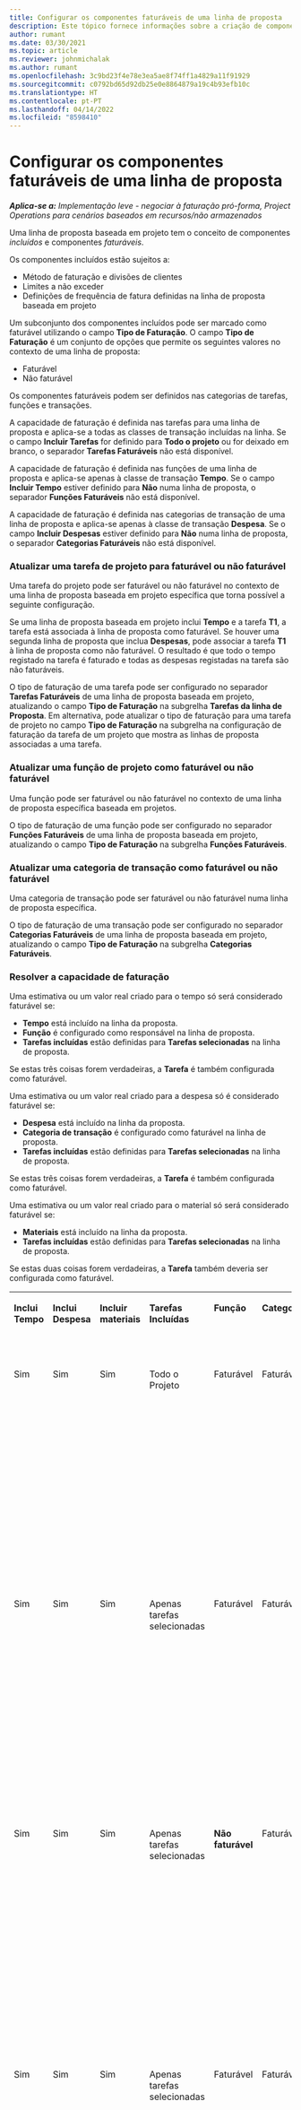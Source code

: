 ```yaml
---
title: Configurar os componentes faturáveis de uma linha de proposta
description: Este tópico fornece informações sobre a criação de componentes faturáveis e não faturáveis numa linha de proposta baseada em projetos.
author: rumant
ms.date: 03/30/2021
ms.topic: article
ms.reviewer: johnmichalak
ms.author: rumant
ms.openlocfilehash: 3c9bd23f4e78e3ea5ae8f74ff1a4829a11f91929
ms.sourcegitcommit: c0792bd65d92db25e0e8864879a19c4b93efb10c
ms.translationtype: HT
ms.contentlocale: pt-PT
ms.lasthandoff: 04/14/2022
ms.locfileid: "8598410"
---
```

# <a name="configure-the-chargeable-components-of-a-quote-line"></a>Configurar os componentes faturáveis de uma linha de proposta 

_**Aplica-se a:** Implementação leve - negociar à faturação pró-forma, Project Operations para cenários baseados em recursos/não armazenados_

Uma linha de proposta baseada em projeto tem o conceito de componentes *incluídos* e componentes *faturáveis*.

Os componentes incluídos estão sujeitos a:

  - Método de faturação e divisões de clientes
  - Limites a não exceder 
  - Definições de frequência de fatura definidas na linha de proposta baseada em projeto

Um subconjunto dos componentes incluídos pode ser marcado como faturável utilizando o campo **Tipo de Faturação**. O campo **Tipo de Faturação** é um conjunto de opções que permite os seguintes valores no contexto de uma linha de proposta:

  - Faturável
  - Não faturável

Os componentes faturáveis podem ser definidos nas categorias de tarefas, funções e transações.

A capacidade de faturação é definida nas tarefas para uma linha de proposta e aplica-se a todas as classes de transação incluídas na linha. Se o campo **Incluir Tarefas** for definido para **Todo o projeto** ou for deixado em branco, o separador **Tarefas Faturáveis** não está disponível.

A capacidade de faturação é definida nas funções de uma linha de proposta e aplica-se apenas à classe de transação **Tempo**. Se o campo **Incluir Tempo** estiver definido para **Não** numa linha de proposta, o separador **Funções Faturáveis** não está disponível.

A capacidade de faturação é definida nas categorias de transação de uma linha de proposta e aplica-se apenas à classe de transação **Despesa**. Se o campo **Incluir Despesas** estiver definido para **Não** numa linha de proposta, o separador **Categorias Faturáveis** não está disponível.

### <a name="update-a-project-task-to-be-chargeable-or-non-chargeable"></a>Atualizar uma tarefa de projeto para faturável ou não faturável

Uma tarefa do projeto pode ser faturável ou não faturável no contexto de uma linha de proposta baseada em projeto específica que torna possível a seguinte configuração.

Se uma linha de proposta baseada em projeto inclui **Tempo** e a tarefa **T1**, a tarefa está associada à linha de proposta como faturável. Se houver uma segunda linha de proposta que inclua **Despesas**, pode associar a tarefa **T1** à linha de proposta como não faturável. O resultado é que todo o tempo registado na tarefa é faturado e todas as despesas registadas na tarefa são não faturáveis.

O tipo de faturação de uma tarefa pode ser configurado no separador **Tarefas Faturáveis** de uma linha de proposta baseada em projeto, atualizando o campo **Tipo de Faturação** na subgrelha **Tarefas da linha de Proposta**. Em alternativa, pode atualizar o tipo de faturação para uma tarefa de projeto no campo **Tipo de Faturação** na subgrelha na configuração de faturação da tarefa de um projeto que mostra as linhas de proposta associadas a uma tarefa.

### <a name="update-a-role-to-be-chargeable-or-non-chargeable"></a>Atualizar uma função de projeto como faturável ou não faturável

Uma função pode ser faturável ou não faturável no contexto de uma linha de proposta específica baseada em projetos.

O tipo de faturação de uma função pode ser configurado no separador **Funções Faturáveis** de uma linha de proposta baseada em projeto, atualizando o campo **Tipo de Faturação** na subgrelha **Funções Faturáveis**.

### <a name="update-a-transaction-category-to-be-chargeable-or-non-chargeable"></a>Atualizar uma categoria de transação como faturável ou não faturável

Uma categoria de transação pode ser faturável ou não faturável numa linha de proposta específica.

O tipo de faturação de uma transação pode ser configurado no separador **Categorias Faturáveis** de uma linha de proposta baseada em projeto, atualizando o campo **Tipo de Faturação** na subgrelha **Categorias Faturáveis**.

### <a name="resolve-chargeability"></a>Resolver a capacidade de faturação
Uma estimativa ou um valor real criado para o tempo só será considerado faturável se:

   - **Tempo** está incluído na linha da proposta.
   - **Função** é configurado como responsável na linha de proposta.
   - **Tarefas incluídas** estão definidas para **Tarefas selecionadas** na linha de proposta. 

Se estas três coisas forem verdadeiras, a **Tarefa** é também configurada como faturável. 

Uma estimativa ou um valor real criado para a despesa só é considerado faturável se: 

   - **Despesa** está incluído na linha da proposta.
   - **Categoria de transação** é configurado como faturável na linha de proposta.
   - **Tarefas incluídas** estão definidas para **Tarefas selecionadas** na linha de proposta.

Se estas três coisas forem verdadeiras, a **Tarefa** é também configurada como faturável. 

Uma estimativa ou um valor real criado para o material só será considerado faturável se:

   - **Materiais** está incluído na linha da proposta.
   - **Tarefas incluídas** estão definidas para **Tarefas selecionadas** na linha de proposta.

Se estas duas coisas forem verdadeiras, a **Tarefa** também deveria ser configurada como faturável. 


<table border="0" cellspacing="0" cellpadding="0">
    <tbody>
        <tr>
            <td width="70" valign="top">
                <p>
                    <strong>Inclui Tempo</strong>
                </p>
            </td>
            <td width="78" valign="top">
                <p>
                    <strong>Inclui Despesa</strong>
                    <strong></strong>
                </p>
            </td>
            <td width="63" valign="top">
                <p>
                    <strong>Incluir materiais</strong>
                    <strong></strong>
                </p>
            </td>
            <td width="75" valign="top">
                <p>
                    <strong>Tarefas Incluídas</strong>
                    <strong></strong>
                </p>
            </td>
            <td width="65" valign="top">
                <p>
                    <strong>Função</strong>
                    <strong></strong>
                </p>
            </td>
            <td width="70" valign="top">
                <p>
                    <strong>Categoria</strong>
                    <strong></strong>
                </p>
            </td>
            <td width="65" valign="top">
                <p>
                    <strong>Tarefa</strong>
                    <strong></strong>
                </p>
            </td>
            <td width="350" valign="top">
                <p>
                    <strong>Impacto da possível faturação</strong>
                </p>
            </td>
        </tr>
        <tr>
            <td width="70" valign="top">
                <p>
Sim </p>
            </td>
            <td width="78" valign="top">
                <p>
Sim </p>
            </td>
            <td width="63" valign="top">
                <p>
Sim </p>
            </td>
            <td width="75" valign="top">
                <p>
Todo o Projeto </p>
            </td>
            <td width="65" valign="top">
                <p>
Faturável </p>
            </td>
            <td width="70" valign="top">
                <p>
Faturável </p>
            </td>
            <td width="65" valign="top">
                <p>
Não pode ser definido </p>
            </td>
            <td width="350" valign="top">
                <p>
Faturação num valor real de tempo: Faturável </p>
                <p>
Tipo de faturação em valor real de despesas: Faturável </p>
                <p>
Tipo de faturação em valor real de material: Faturável </p>
            </td>
        </tr>
        <tr>
            <td width="70" valign="top">
                <p>
Sim </p>
            </td>
            <td width="78" valign="top">
                <p>
Sim </p>
            </td>
            <td width="63" valign="top">
                <p>
Sim </p>
            </td>
            <td width="75" valign="top">
                <p>
Apenas tarefas selecionadas </p>
            </td>
            <td width="65" valign="top">
                <p>
Faturável </p>
            </td>
            <td width="70" valign="top">
                <p>
Faturável </p>
            </td>
            <td width="65" valign="top">
                <p>
Faturável </p>
            </td>
            <td width="350" valign="top">
                <p>
Faturação num valor real de tempo: Faturável </p>
                <p>
Tipo de faturação em valor real de despesas: Faturável </p>
                <p>
Tipo de faturação em valor real de material: Faturável </p>
            </td>
        </tr>
        <tr>
            <td width="70" valign="top">
                <p>
Sim </p>
            </td>
            <td width="78" valign="top">
                <p>
Sim </p>
            </td>
            <td width="63" valign="top">
                <p>
Sim </p>
            </td>
            <td width="75" valign="top">
                <p>
Apenas tarefas selecionadas </p>
            </td>
            <td width="65" valign="top">
                <p>
                    <strong>Não faturável</strong>
                </p>
            </td>
            <td width="70" valign="top">
                <p>
Faturável </p>
            </td>
            <td width="65" valign="top">
                <p>
Faturável </p>
            </td>
            <td width="350" valign="top">
                <p>
Faturação num valor real de tempo: <strong>Não faturável</strong>
                </p>
                <p>
Tipo de faturação em valor real de despesas: Faturável </p>
                <p>
Tipo de faturação em valor real de material: Faturável </p>
            </td>
        </tr>
        <tr>
            <td width="70" valign="top">
                <p>
Sim </p>
            </td>
            <td width="78" valign="top">
                <p>
Sim </p>
            </td>
            <td width="63" valign="top">
                <p>
Sim </p>
            </td>
            <td width="75" valign="top">
                <p>
Apenas tarefas selecionadas </p>
            </td>
            <td width="65" valign="top">
                <p>
Faturável </p>
            </td>
            <td width="70" valign="top">
                <p>
Faturável </p>
            </td>
            <td width="65" valign="top">
                <p>
                    <strong>Não faturável</strong>
                </p>
            </td>
            <td width="350" valign="top">
                <p>
Faturação num valor real de tempo: <strong>Não faturável</strong>
                </p>
                <p>
Tipo de faturação em valor real de despesas: <strong>Não faturável</strong>
                </p>
                <p>
Tipo de faturação em valor real de material: <strong>Não faturável</strong>
                </p>
            </td>
        </tr>
        <tr>
            <td width="70" valign="top">
                <p>
Sim </p>
            </td>
            <td width="78" valign="top">
                <p>
Sim </p>
            </td>
            <td width="63" valign="top">
                <p>
Sim </p>
            </td>
            <td width="75" valign="top">
                <p>
Apenas tarefas selecionadas </p>
            </td>
            <td width="65" valign="top">
                <p>
                    <strong>Não faturável</strong>
                </p>
            </td>
            <td width="70" valign="top">
                <p>
Faturável </p>
            </td>
            <td width="65" valign="top">
                <p>
                    <strong>Não faturável</strong>
                </p>
            </td>
            <td width="350" valign="top">
                <p>
Faturação num valor real de tempo: <strong>Não faturável</strong>
                </p>
                <p>
Tipo de faturação em valor real de despesas: <strong>Não faturável</strong>
                </p>
                <p>
Tipo de faturação em valor real de material: <strong> Não faturável</strong>
                </p>
            </td>
        </tr>
        <tr>
            <td width="70" valign="top">
                <p>
Sim </p>
            </td>
            <td width="78" valign="top">
                <p>
Sim </p>
            </td>
            <td width="63" valign="top">
                <p>
Sim </p>
            </td>
            <td width="75" valign="top">
                <p>
Apenas tarefas selecionadas </p>
            </td>
            <td width="65" valign="top">
                <p>
                    <strong>Não faturável</strong>
                </p>
            </td>
            <td width="70" valign="top">
                <p>
                    <strong>Não faturável</strong>
                </p>
            </td>
            <td width="65" valign="top">
                <p>
Faturável </p>
            </td>
            <td width="350" valign="top">
                <p>
Faturação num valor real de tempo: <strong>Não faturável</strong>
                </p>
                <p>
Tipo de faturação em valor real de despesas: <strong> Não faturável</strong>
                </p>
                <p>
Tipo de faturação em valor real de material: Faturável </p>
            </td>
        </tr>
        <tr>
            <td width="70" valign="top">
                <p>
                    <strong>No</strong>
                </p>
            </td>
            <td width="78" valign="top">
                <p>
Sim </p>
            </td>
            <td width="63" valign="top">
                <p>
Sim </p>
            </td>
            <td width="75" valign="top">
                <p>
Todo o Projeto </p>
            </td>
            <td width="65" valign="top">
                <p>
Não pode ser definido </p>
            </td>
            <td width="70" valign="top">
                <p>
                    <strong>Faturável</strong>
                </p>
            </td>
            <td width="65" valign="top">
                <p>
Não pode ser definido </p>
            </td>
            <td width="350" valign="top">
                <p>
Faturação num valor real de tempo: <strong>Não disponível</strong>
                </p>
                <p>
Tipo de faturação em valor real de despesas: Faturável </p>
                <p>
Tipo de faturação em valor real de material: Faturável </p>
            </td>
        </tr>
        <tr>
            <td width="70" valign="top">
                <p>
                    <strong>No</strong>
                </p>
            </td>
            <td width="78" valign="top">
                <p>
Sim </p>
            </td>
            <td width="63" valign="top">
                <p>
Sim </p>
            </td>
            <td width="75" valign="top">
                <p>
Todo o Projeto </p>
            </td>
            <td width="65" valign="top">
                <p>
Não pode ser definido </p>
            </td>
            <td width="70" valign="top">
                <p>
                    <strong>Não faturável</strong>
                </p>
            </td>
            <td width="65" valign="top">
                <p>
Não pode ser definido </p>
            </td>
            <td width="350" valign="top">
                <p>
Faturação num valor real de tempo: <strong>Não disponível</strong>
                </p>
                <p>
Tipo de faturação em valor real de despesas: <strong> Não faturável</strong>
                </p>
                <p>
Tipo de faturação em valor real de material: Faturável </p>
            </td>
        </tr>
        <tr>
            <td width="70" valign="top">
                <p>
Sim </p>
            </td>
            <td width="78" valign="top">
                <p>
                    <strong>No</strong>
                </p>
            </td>
            <td width="63" valign="top">
                <p>
Sim </p>
            </td>
            <td width="75" valign="top">
                <p>
Todo o Projeto </p>
            </td>
            <td width="65" valign="top">
                <p>
Faturável </p>
            </td>
            <td width="70" valign="top">
                <p>
Não pode ser definido </p>
            </td>
            <td width="65" valign="top">
                <p>
Não pode ser definido </p>
            </td>
            <td width="350" valign="top">
                <p>
Faturação num valor real de tempo: Faturável </p>
                <p>
Tipo de faturação em valor real de despesas:<strong> Não disponível</strong>
                </p>
                <p>
Tipo de faturação em valor real de material: Faturável </p>
            </td>
        </tr>
        <tr>
            <td width="70" valign="top">
                <p>
Sim </p>
            </td>
            <td width="78" valign="top">
                <p>
                    <strong>No</strong>
                </p>
            </td>
            <td width="63" valign="top">
                <p>
Sim </p>
            </td>
            <td width="75" valign="top">
                <p>
Todo o Projeto </p>
            </td>
            <td width="65" valign="top">
                <p>
                    <strong>Não faturável</strong>
                </p>
            </td>
            <td width="70" valign="top">
                <p>
Não pode ser definido </p>
            </td>
            <td width="65" valign="top">
                <p>
Não pode ser definido </p>
            </td>
            <td width="350" valign="top">
                <p>
Faturação num valor real de tempo: <strong>Não faturável </strong>
                </p>
                <p>
Tipo de faturação em valor real de despesas:<strong> Não disponível</strong>
                </p>
                <p>
Tipo de faturação em valor real de material: Faturável </p>
            </td>
        </tr>
        <tr>
            <td width="70" valign="top">
                <p>
Sim </p>
            </td>
            <td width="78" valign="top">
                <p>
Sim </p>
            </td>
            <td width="63" valign="top">
                <p>
                    <strong>No</strong>
                </p>
            </td>
            <td width="75" valign="top">
                <p>
Todo o Projeto </p>
            </td>
            <td width="65" valign="top">
                <p>
Faturável </p>
            </td>
            <td width="70" valign="top">
                <p>
Faturável </p>
            </td>
            <td width="65" valign="top">
                <p>
Não pode ser definido </p>
            </td>
            <td width="350" valign="top">
                <p>
Faturação num valor real de tempo: Faturável </p>
                <p>
Tipo de faturação em valor real de despesas: Faturável </p>
                <p>
Tipo de faturação em valor real de material: <strong> Não disponível</strong>
                </p>
            </td>
        </tr>
        <tr>
            <td width="70" valign="top">
                <p>
Sim </p>
            </td>
            <td width="78" valign="top">
                <p>
Sim </p>
            </td>
            <td width="63" valign="top">
                <p>
                    <strong>No</strong>
                </p>
            </td>
            <td width="75" valign="top">
                <p>
Todo o Projeto </p>
            </td>
            <td width="65" valign="top">
                <p>
                    <strong>Não faturável</strong>
                </p>
            </td>
            <td width="70" valign="top">
                <p>
                    <strong>Não faturável</strong>
                </p>
            </td>
            <td width="65" valign="top">
                <p>
Não pode ser definido </p>
            </td>
            <td width="350" valign="top">
                <p>
Faturação num valor real de tempo: <strong>Não faturável </strong>
                </p>
                <p>
Tipo de faturação em valor real de despesas:<strong> Não faturável </strong>
                </p>
                <p>
Tipo de faturação em valor real de material:<strong> Não disponível</strong>
                </p>
            </td>
        </tr>
    </tbody>
</table>



[!INCLUDE[footer-include](../../includes/footer-banner.md)]
